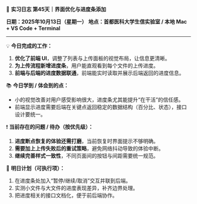 🧬 **实习日志 第45天｜界面优化与进度条添加**

**日期：2025年10月13日（星期一）**
**地点：首都医科大学生信实验室 / 本地 Mac + VS Code + Terminal**

---

💡 **今日完成的工作：**

1. **优化了前端 UI**，调整了列表与上传面板的视觉布局，让信息更清晰。
2. **为上传流程新增进度条**，用户能直观看到每个文件的上传进度。
3. **前端与后端的进度数据联通**，前端能实时读取并展示后端返回的进度信息。

📚 **今日学到 / 体会到的点：**

* 小的视觉改善对用户感受影响很大，进度条尤其能提升“在干活”的信任感。
* 前端显示进度需要后端在关键点返回稳定的数据结构（百分比、状态），接口设计要统一。

❗ **当前存在的问题 / 待办（按优先级）：**

1. **进度断点恢复的体验还需打磨**，当前恢复时界面提示不够明确。
2. **需要加上上传失败后的重试策略**，避免网络抖动导致的体验中断。
3. **继续完善样式一致性**，不同页面间的按钮与间距需要统一规范。

🎯 **明日计划（可执行项）：**

1. 在进度条处加入“暂停/继续/取消”交互并联到后端。
2. 实测小文件与大文件的进度表现差异，补齐边界处理。
3. 把进度相关的接口文档化，便于前后端协作。
